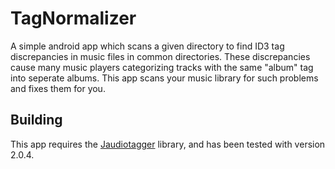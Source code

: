 TagNormalizer
=============
A simple android app which scans a given directory to find ID3 tag
discrepancies in music files in common directories. These discrepancies cause
many music players categorizing tracks with the same "album" tag into seperate
albums. This app scans your music library for such problems and fixes them for
you.

Building
--------
This app requires the [Jaudiotagger](http://www.jthink.net/jaudiotagger/)
library, and has been tested with version 2.0.4.

